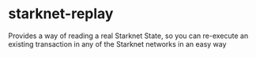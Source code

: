 # starknet-replay
Provides a way of reading a real Starknet State, so you can re-execute an existing transaction in any of the Starknet networks in an easy way
